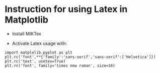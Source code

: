 # Instruction for using Latex in Matplotlib #

* Install MIKTex

* Activate Latex usage with:

```
import matplolib.pyplot as plt
plt.rc('font',**{'family':'sans-serif','sans-serif':['Helvetica']})
plt.rc('text', usetex=True)
plt.rc('font', family='times new roman', size=16)
```
